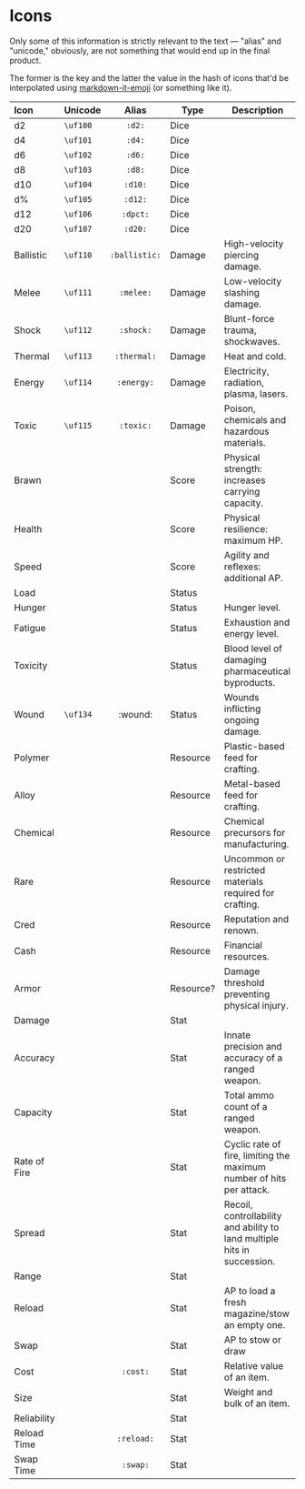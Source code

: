 # Icons

Only some of this information is strictly relevant to the text — "alias" and "unicode," obviously, are not something that would end up in the final product.

The former is the key and the latter the value in the hash of icons that'd be interpolated using [markdown-it-emoji](https://github.com/markdown-it/markdown-it-emoji) (or something like it).

| Icon         | Unicode  |     Alias     | Type      | Description                                                              |
| :----------- | -------- | :-----------: | --------- | ------------------------------------------------------------------------ |
| d2           | `\uf100` |    `:d2:`     | Dice      |                                                                          |
| d4           | `\uf101` |    `:d4:`     | Dice      |                                                                          |
| d6           | `\uf102` |    `:d6:`     | Dice      |                                                                          |
| d8           | `\uf103` |    `:d8:`     | Dice      |                                                                          |
| d10          | `\uf104` |    `:d10:`    | Dice      |                                                                          |
| d%           | `\uf105` |    `:d12:`    | Dice      |                                                                          |
| d12          | `\uf106` |   `:dpct:`    | Dice      |                                                                          |
| d20          | `\uf107` |    `:d20:`    | Dice      |                                                                          |
| Ballistic    | `\uf110` | `:ballistic:` | Damage    | High-velocity piercing damage.                                           |
| Melee        | `\uf111` |   `:melee:`   | Damage    | Low-velocity slashing damage.                                            |
| Shock        | `\uf112` |   `:shock:`   | Damage    | Blunt-force trauma, shockwaves.                                          |
| Thermal      | `\uf113` |  `:thermal:`  | Damage    | Heat and cold.                                                           |
| Energy       | `\uf114` |  `:energy:`   | Damage    | Electricity, radiation, plasma, lasers.                                  |
| Toxic        | `\uf115` |   `:toxic:`   | Damage    | Poison, chemicals and hazardous materials.                               |
| Brawn        |          |               | Score     | Physical strength: increases carrying capacity.                          |
| Health       |          |               | Score     | Physical resilience: maximum HP.                                         |
| Speed        |          |               | Score     | Agility and reflexes: additional AP.                                     |
| Load         |          |               | Status    |                                                                          |
| Hunger       |          |               | Status    | Hunger level.                                                            |
| Fatigue      |          |               | Status    | Exhaustion and energy level.                                             |
| Toxicity     |          |               | Status    | Blood level of damaging pharmaceutical byproducts.                       |
| Wound        | `\uf134` |    :wound:    | Status    | Wounds inflicting ongoing damage.                                        |
| Polymer      |          |               | Resource  | Plastic-based feed for crafting.                                         |
| Alloy        |          |               | Resource  | Metal-based feed for crafting.                                           |
| Chemical     |          |               | Resource  | Chemical precursors for manufacturing.                                   |
| Rare         |          |               | Resource  | Uncommon or restricted materials required for crafting.                  |
| Cred         |          |               | Resource  | Reputation and renown.                                                   |
| Cash         |          |               | Resource  | Financial resources.                                                     |
| Armor        |          |               | Resource? | Damage threshold preventing physical injury.                             |
| Damage       |          |               | Stat      |                                                                          |
| Accuracy     |          |               | Stat      | Innate precision and accuracy of a ranged weapon.                        |
| Capacity     |          |               | Stat      | Total ammo count of a ranged weapon.                                     |
| Rate of Fire |          |               | Stat      | Cyclic rate of fire, limiting the maximum number of hits per attack.     |
| Spread       |          |               | Stat      | Recoil, controllability and ability to land multiple hits in succession. |
| Range        |          |               | Stat      |                                                                          |
| Reload       |          |               | Stat      | AP to load a fresh magazine/stow an empty one.                           |
| Swap         |          |               | Stat      | AP to stow or draw                                                       |
| Cost         |          |   `:cost:`    | Stat      | Relative value of an item.                                               |
| Size         |          |               | Stat      | Weight and bulk of an item.                                              |
| Reliability  |          |               | Stat      |                                                                          |
| Reload Time  |          |  `:reload:`   | Stat      |                                                                          |
| Swap Time    |          |   `:swap:`    | Stat      |                                                                          |
